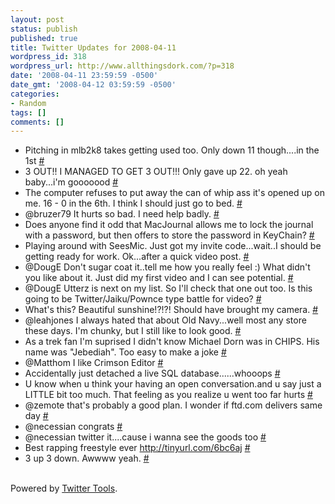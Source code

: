 ```yaml
---
layout: post
status: publish
published: true
title: Twitter Updates for 2008-04-11
wordpress_id: 318
wordpress_url: http://www.allthingsdork.com/?p=318
date: '2008-04-11 23:59:59 -0500'
date_gmt: '2008-04-12 03:59:59 -0500'
categories:
- Random
tags: []
comments: []
---
```

<ul class="aktt_tweet_digest">
<li>Pitching in mlb2k8 takes getting used too. Only down 11 though....in the 1st <a href="http://twitter.com/BobbiDigital/statuses/786833342">#</a></li>
<li>3 OUT!! I MANAGED TO GET 3 OUT!!! Only gave up 22. oh yeah baby...i'm gooooood <a href="http://twitter.com/BobbiDigital/statuses/786842921">#</a></li>
<li>The computer refuses to put away the can of whip ass it's opened up on me. 16 - 0 in the 6th. I think I should just go to bed. <a href="http://twitter.com/BobbiDigital/statuses/786928128">#</a></li>
<li>@bruzer79 It hurts so bad. I need help badly. <a href="http://twitter.com/BobbiDigital/statuses/786940782">#</a></li>
<li>Does anyone find it odd that MacJournal allows me to lock the journal with a password, but then offers to store the password in KeyChain? <a href="http://twitter.com/BobbiDigital/statuses/786941301">#</a></li>
<li>Playing around with SeesMic. Just got my invite code...wait..I should be getting ready for work. Ok...after a quick video post. <a href="http://twitter.com/BobbiDigital/statuses/787153917">#</a></li>
<li>@DougE Don't sugar coat it..tell me how you really feel :) What didn't you like about it. Just did my first video and I can see potential. <a href="http://twitter.com/BobbiDigital/statuses/787159815">#</a></li>
<li>@DougE Utterz is next on my list. So I'll check that one out too. Is this going to be Twitter/Jaiku/Pownce type battle for video? <a href="http://twitter.com/BobbiDigital/statuses/787166830">#</a></li>
<li>What's this? Beautiful sunshine!?!?! Should have brought my camera. <a href="http://twitter.com/BobbiDigital/statuses/787190396">#</a></li>
<li>@leahjones I always hated that about Old Navy...well most any store these days. I'm chunky, but I still like to look good. <a href="http://twitter.com/BobbiDigital/statuses/787228693">#</a></li>
<li>As a trek fan I'm suprised I didn't know Michael Dorn was in CHIPS. His name was "Jebediah". Too easy to make a joke <a href="http://twitter.com/BobbiDigital/statuses/787242760">#</a></li>
<li>@Matthom I like Crimson Editor <a href="http://twitter.com/BobbiDigital/statuses/787245926">#</a></li>
<li>Accidentally just detached a live SQL database......whooops <a href="http://twitter.com/BobbiDigital/statuses/787308013">#</a></li>
<li>U know when u think your having an open conversation.and u say just a LITTLE bit too much. That feeling as you realize u went too far hurts <a href="http://twitter.com/BobbiDigital/statuses/787427867">#</a></li>
<li>@zemote that's probably a good plan. I wonder if ftd.com delivers same day <a href="http://twitter.com/BobbiDigital/statuses/787431847">#</a></li>
<li>@necessian congrats <a href="http://twitter.com/BobbiDigital/statuses/787467287">#</a></li>
<li>@necessian twitter it....cause i wanna see the goods too <a href="http://twitter.com/BobbiDigital/statuses/787475310">#</a></li>
<li>Best rapping freestyle ever  <a href="http://tinyurl.com/6bc6aj" rel="nofollow">http://tinyurl.com/6bc6aj</a> <a href="http://twitter.com/BobbiDigital/statuses/787490012">#</a></li>
<li>3 up 3 down. Awwww yeah. <a href="http://twitter.com/BobbiDigital/statuses/787521091">#</a></li><br />
</ul></p>
<p class="aktt_credit">Powered by <a href="http://alexking.org/projects/wordpress">Twitter Tools</a>.</p></p>
